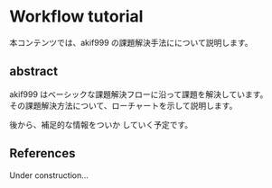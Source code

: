 # Workflow tutorial

本コンテンツでは、akif999 の課題解決手法にについて説明します。

## abstract

akif999 はベーシックな課題解決フローに沿って課題を解決しています。  
その課題解決方法について、ローチャートを示して説明します。  

後から、補足的な情報をついか していく予定です。

## References

Under construction...

